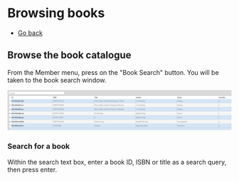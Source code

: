 # Browsing books

- [Go back](./README.md#member-menu)

## Browse the book catalogue

From the Member menu, press on the "Book Search" button. You will be taken to the book search window.

![Book search window](./assets/book_search.png)

### Search for a book

Within the search text box, enter a book ID, ISBN or title as a search query, then press enter.
